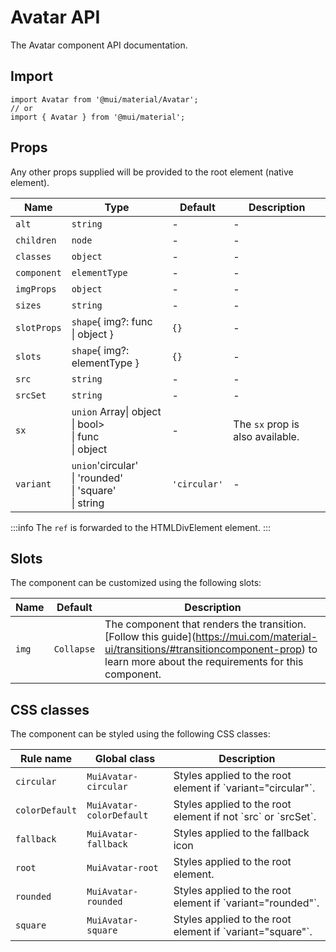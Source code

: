 # Avatar API

The Avatar component API documentation.

## Import

```
import Avatar from '@mui/material/Avatar';
// or
import { Avatar } from '@mui/material';
```

## Props

Any other props supplied will be provided to the root element (native element).

| Name | Type | Default | Description |
| --- | --- | --- | --- |
| `alt` | `string` | - | - |
| `children` | `node` | - | - |
| `classes` | `object` | - | - |
| `component` | `elementType` | - | - |
| `imgProps` | `object` | - | - |
| `sizes` | `string` | - | - |
| `slotProps` | `shape`{ img?: func<br>\| object } | `{}` | - |
| `slots` | `shape`{ img?: elementType } | `{}` | - |
| `src` | `string` | - | - |
| `srcSet` | `string` | - | - |
| `sx` | `union` Array\| object<br>\| bool><br>\| func<br>\| object | - | The `sx` prop is also available. |
| `variant` | `union`'circular'<br>\| 'rounded'<br>\| 'square'<br>\| string | `'circular'` | - |

:::info
The `ref` is forwarded to the HTMLDivElement element.
:::

## Slots

The component can be customized using the following slots:

| Name | Default | Description |
| --- | --- | --- |
| `img` | `Collapse` | The component that renders the transition.<br>\[Follow this guide\](https://mui.com/material-ui/transitions/#transitioncomponent-prop) to learn more about the requirements for this component. |

## CSS classes

The component can be styled using the following CSS classes:

| Rule name | Global class | Description |
| --- | --- | --- |
| `circular` | `MuiAvatar-circular` | Styles applied to the root element if \`variant="circular"\`. |
| `colorDefault` | `MuiAvatar-colorDefault` | Styles applied to the root element if not \`src\` or \`srcSet\`. |
| `fallback` | `MuiAvatar-fallback` | Styles applied to the fallback icon |
| `root` | `MuiAvatar-root` | Styles applied to the root element. |
| `rounded` | `MuiAvatar-rounded` | Styles applied to the root element if \`variant="rounded"\`. |
| `square` | `MuiAvatar-square` | Styles applied to the root element if \`variant="square"\`. |